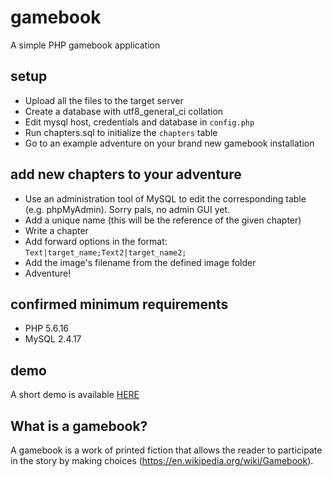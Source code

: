 # gamebook

A simple PHP gamebook application

## setup
- Upload all the files to the target server 
- <optional> Create a database with utf8_general_ci collation
- Edit mysql host, credentials and database in ```config.php```
- Run chapters.sql to initialize the ```chapters``` table
- Go to an example adventure on your brand new gamebook installation

## add new chapters to your adventure
- Use an administration tool of MySQL to edit the corresponding table (e.g. phpMyAdmin). Sorry pals, no admin GUI yet.
- Add a unique name (this will be the reference of the given chapter)
- Write a chapter
- Add forward options in the format: ```Text|target_name;Text2|target_name2;```
- Add the image's filename from the defined image folder
- Adventure!

## confirmed minimum requirements
- PHP 5.6.16
- MySQL 2.4.17

## demo
A short demo is available <a href="http://demos.spacebar.hu/gamebook/" target="_blank">HERE</a> 

## What is a gamebook?
A gamebook is a work of printed fiction that allows the reader to participate in the story by making choices (https://en.wikipedia.org/wiki/Gamebook).
